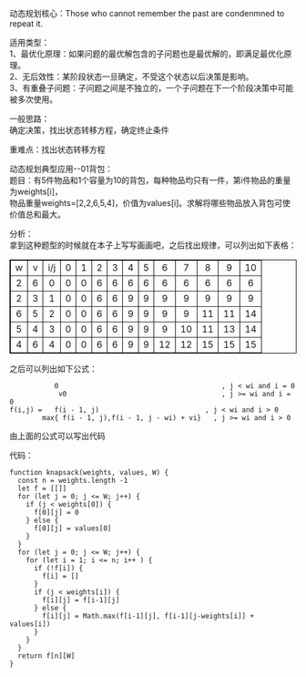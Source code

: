 动态规划核心：Those who cannot remember the past are condenmned to repeat it.   
  
适用类型：  
1、最优化原理：如果问题的最优解包含的子问题也是最优解的，即满足最优化原理。  
2、无后效性：某阶段状态一旦确定，不受这个状态以后决策是影响。  
3、有重叠子问题：子问题之间是不独立的，一个子问题在下一个阶段决策中可能被多次使用。   
  
一般思路：  
确定决策，找出状态转移方程，确定终止条件   
  
重难点：找出状态转移方程   
   
动态规划典型应用--01背包：  
题目：有5件物品和1个容量为10的背包，每种物品均只有一件，第i件物品的重量为weights[i]，   
物品重量weights=[2,2,6,5,4]，价值为values[i]。求解将哪些物品放入背包可使价值总和最大。  
  
分析：   
拿到这种题型的时候就在本子上写写画画吧，之后找出规律，可以列出如下表格：  
<table border="1px" align="center" cellspacing="0" bordercolor="black">
    <tr align="center">
        <td>w</td>
        <td>v</td>
        <td>i/j</td>
        <td>0</td>
        <td>1</td>
        <td>2</td>
        <td>3</td>
        <td>4</td>
        <td>5</td>
        <td>6</td>
        <td>7</td>
        <td>8</td>
        <td>9</td>
        <td>10</td>
    </tr>
    <tr align="center">
        <td>2</td>
        <td>6</td>
        <td>0</td>
        <td>0</td>
        <td>0</td>
        <td>6</td>
        <td>6</td>
        <td>6</td>
        <td>6</td>
        <td>6</td>
        <td>6</td>
        <td>6</td>
        <td>6</td>
        <td>6</td>
    </tr>
    <tr align="center">
        <td>2</td>
        <td>3</td>
        <td>1</td>
        <td>0</td>
        <td>0</td>
        <td>6</td>
        <td>6</td>
        <td>9</td>
        <td>9</td>
        <td>9</td>
        <td>9</td>
        <td>9</td>
        <td>9</td>
        <td>9</td>
    </tr>
    <tr align="center">
        <td>6</td>
        <td>5</td>
        <td>2</td>
        <td>0</td>
        <td>0</td>
        <td>6</td>
        <td>6</td>
        <td>9</td>
        <td>9</td>
        <td>9</td>
        <td>9</td>
        <td>11</td>
        <td>11</td>
        <td>14</td>
    </tr>
    <tr align="center">
        <td>5</td>
        <td>4</td>
        <td>3</td>
        <td>0</td>
        <td>0</td>
        <td>6</td>
        <td>6</td>
        <td>9</td>
        <td>9</td>
        <td>9</td>
        <td>10</td>
        <td>11</td>
        <td>13</td>
        <td>14</td>
    </tr>
    <tr align="center">
        <td>4</td>
        <td>6</td>
        <td>4</td>
        <td>0</td>
        <td>0</td>
        <td>6</td>
        <td>6</td>
        <td>9</td>
        <td>9</td>
        <td>12</td>
        <td>12</td>
        <td>15</td>
        <td>15</td>
        <td>15</td>
    </tr>
</table>  

之后可以列出如下公式：  
```
    	   0						             	, j < wi and i = 0   
		    v0						                , j >= wi and i = 0  
f(i,j) =   f(i - 1, j)	      	             	, j < wi and i > 0   
		max{ f(i - 1, j),f(i - 1, j - wi) + vi}   , j >= wi and i > 0  
```
由上面的公式可以写出代码  
  
代码：   
```
function knapsack(weights, values, W) {  
  const n = weights.length -1   
  let f = [[]]   
  for (let j = 0; j <= W; j++) {   
    if (j < weights[0]) {  
      f[0][j] = 0   
    } else {   
      f[0][j] = values[0]   
    }  
  }   
  for (let j = 0; j <= W; j++) {   
    for (let i = 1; i <= n; i++ ) {   
      if (!f[i]) {   
        f[i] = []   
      }   
      if (j < weights[i]) {   
        f[i][j] = f[i-1][j]   
      } else {   
        f[i][j] = Math.max(f[i-1][j], f[i-1][j-weights[i]] + values[i])    
      }   
    }   
  }   
  return f[n][W]  
}
```